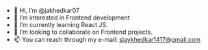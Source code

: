 - 👋 Hi, I’m @jakhedkar07
- 👀 I’m interested in Frontend development
- 🌱 I’m currently learning React JS.
- 💞️ I’m looking to collaborate on Frontend projects.
- 📫 You can reach through my e-mail: sjaykhedkar1417@gmail.com

<!---
jakhedkar07/jakhedkar07 is a ✨ special ✨ repository because its `README.md` (this file) appears on your GitHub profile.
You can click the Preview link to take a look at your changes.
--->
